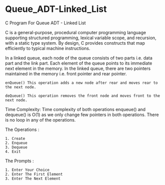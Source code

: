 # Queue_ADT-Linked_List
C Program For Queue ADT - Linked List

C is a general-purpose, procedural computer programming language supporting structured programming, lexical variable scope, and recursion, with a static type system. By design, C provides constructs that map efficiently to typical machine instructions.

In a linked queue, each node of the queue consists of two parts i.e. data part and the link part. Each element of the queue points to its immediate next element in the memory. In the linked queue, there are two pointers maintained in the memory i.e. front pointer and rear pointer.

    enQueue() This operation adds a new node after rear and moves rear to the next node.

    deQueue() This operation removes the front node and moves front to the next node.
    
Time Complexity: Time complexity of both operations enqueue() and dequeue() is O(1) as we only change few pointers in both operations. There is no loop in any of the operations.

The Operations :

    1. Create
    2. Enqueue
    3. Dequeue
    4. Exit

The Prompts :
    
    1. Enter Your Choice
    2. Enter The First Element
    3. Enter The Next Element

